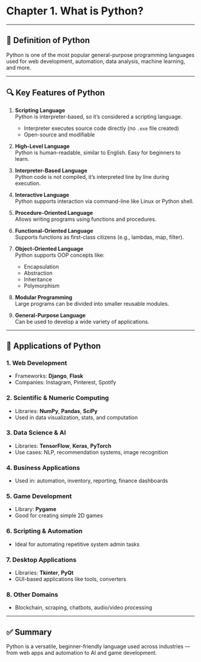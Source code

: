 # Chapter 1. What is Python?

---

## 🐍 Definition of Python

Python is one of the most popular general-purpose programming languages used for web development, automation, data analysis, machine learning, and more.

---

## 🔍 Key Features of Python

1. **Scripting Language**  
   Python is interpreter-based, so it’s considered a scripting language.  
   - Interpreter executes source code directly (no `.exe` file created)  
   - Open-source and modifiable

2. **High-Level Language**  
   Python is human-readable, similar to English. Easy for beginners to learn.

3. **Interpreter-Based Language**  
   Python code is not compiled, it’s interpreted line by line during execution.

4. **Interactive Language**  
   Python supports interaction via command-line like Linux or Python shell.

5. **Procedure-Oriented Language**  
   Allows writing programs using functions and procedures.

6. **Functional-Oriented Language**  
   Supports functions as first-class citizens (e.g., lambdas, map, filter).

7. **Object-Oriented Language**  
   Python supports OOP concepts like:  
   - Encapsulation  
   - Abstraction  
   - Inheritance  
   - Polymorphism

8. **Modular Programming**  
   Large programs can be divided into smaller reusable modules.

9. **General-Purpose Language**  
   Can be used to develop a wide variety of applications.

---

## 💼 Applications of Python

### 1. Web Development
- Frameworks: **Django**, **Flask**
- Companies: Instagram, Pinterest, Spotify

### 2. Scientific & Numeric Computing
- Libraries: **NumPy**, **Pandas**, **SciPy**
- Used in data visualization, stats, and computation

### 3. Data Science & AI
- Libraries: **TensorFlow**, **Keras**, **PyTorch**
- Use cases: NLP, recommendation systems, image recognition

### 4. Business Applications
- Used in: automation, inventory, reporting, finance dashboards

### 5. Game Development
- Library: **Pygame**
- Good for creating simple 2D games

### 6. Scripting & Automation
- Ideal for automating repetitive system admin tasks

### 7. Desktop Applications
- Libraries: **Tkinter**, **PyQt**
- GUI-based applications like tools, converters

### 8. Other Domains
- Blockchain, scraping, chatbots, audio/video processing

---

## ✅ Summary

Python is a versatile, beginner-friendly language used across industries — from web apps and automation to AI and game development.

